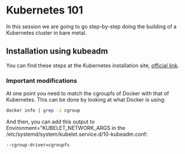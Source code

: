 # Kubernetes 101
In this session we are going to go step-by-step doing the building of a Kubernetes cluster in bare metal.

## Installation using kubeadm
You can find these steps at the Kubernetes installation site, [official link].

### Important modifications
At one point you need to match the cgroupfs of Docker with that of Kubernetes. This can be done by looking at what Docker is using:

```bash
docker info | grep -i cgroup
```

And then, you can add this output to Environment="KUBELET_NETWORK_ARGS in the /etc/systemd/system/kubelet.service.d/10-kubeadm.conf:

```bash
--cgroup-driver=cgroupfs
```

[official link]: https://kubernetes.io/docs/setup/independent/create-cluster-kubeadm/

